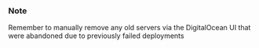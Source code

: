 


### Note

Remember to manually remove any old servers via the DigitalOcean UI that were abandoned due to previously failed deployments



